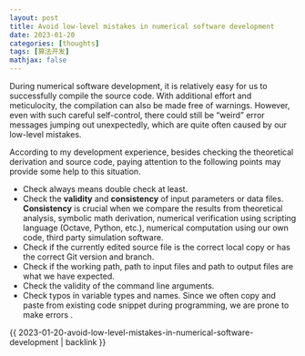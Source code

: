```yaml
---
layout: post
title: Avoid low-level mistakes in numerical software development
date: 2023-01-20
categories: [thoughts]
tags: [算法开发]
mathjax: false
---
```


During numerical software development, it is relatively easy for us to successfully compile the source code. With additional effort and meticulocity, the compilation can also be made free of warnings. However, even with such careful self-control, there could still be &ldquo;weird&rdquo; error messages jumping out unexpectedly, which are quite often caused by our low-level mistakes.

According to my development experience, besides checking the theoretical derivation and source code, paying attention to the following points may provide some help to this situation.

-   Check always means double check at least.
-   Check the **validity** and **consistency** of input parameters or data files. **Consistency** is crucial when we compare the results from theoretical analysis, symbolic math derivation, numerical verification using scripting language (Octave, Python, etc.), numerical computation using our own code, third party simulation software.
-   Check if the currently edited source file is the correct local copy or has the correct Git version and branch.
-   Check if the working path, path to input files and path to output files are what we have expected.
-   Check the validity of the command line arguments.
-   Check typos in variable types and names. Since we often copy and paste from existing code snippet during programming, we are prone to make errors .

{{ 2023-01-20-avoid-low-level-mistakes-in-numerical-software-development | backlink }}
